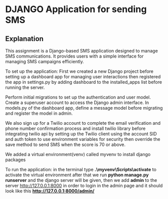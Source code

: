 # DJANGO Application for sending SMS

## Explanation

This assignment is a Django-based SMS application designed to manage SMS communications. It provides users with a simple interface for managing SMS campaigns efficiently.

To set up the application: First we created a new Django project before setting up a dashboard app for managing user interactions then registered the app in settings.py by adding dashboard to the installed_apps list before running the server. 

Perform initial migrations to set up the authentication and user model. Create a superuser account to access the Django admin interface. In models.py of the dashboard app, define a message model before migrating and register the model in admin.

We also sign up for a Twilio account to complete the email verification and phone number confirmation process and install twilio library before integrating twilio api by setting up the Twilio client using the account SID and auth token to use environment variables for security then override the save method to send SMS when the score is 70 or above.

We added a virtual environment(venv) called myvenv to install django packages

To run the application: in the terminal type **.\myvenv\Scripts\activate** to activate the virtual environment 
after that we run **python manage.py runserver** and the django server will be given, then we add **admin** to the server http://127.0.0.1:8000 in order to login in the admin page and it should look like this **http://127.0.0.1:8000/admin/**
